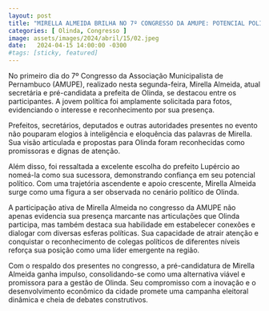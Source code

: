 ```yaml
---
layout: post
title: "MIRELLA ALMEIDA BRILHA NO 7º CONGRESSO DA AMUPE: POTENCIAL POLÍTICO EM ASCENSÃO"
categories: [ Olinda, Congresso ]
image: assets/images/2024/abril/15/02.jpeg
date:   2024-04-15 14:00:00 -0300
#tags: [sticky, featured]
---
```

No primeiro dia do 7º Congresso da Associação Municipalista de Pernambuco (AMUPE), realizado nesta segunda-feira, Mirella Almeida, atual secretária e pré-candidata a prefeita de Olinda, se destacou entre os participantes. A jovem política foi amplamente solicitada para fotos, evidenciando o interesse e reconhecimento por sua presença.

Prefeitos, secretários, deputados e outras autoridades presentes no evento não pouparam elogios à inteligência e eloquência das palavras de Mirella. Sua visão articulada e propostas para Olinda foram reconhecidas como promissoras e dignas de atenção. 

Além disso, foi ressaltada a excelente escolha do prefeito Lupércio ao nomeá-la como sua sucessora, demonstrando confiança em seu potencial político. Com uma trajetória ascendente e apoio crescente, Mirella Almeida surge como uma figura a ser observada no cenário político de Olinda.

A participação ativa de Mirella Almeida no congresso da AMUPE não apenas evidencia sua presença marcante nas articulações que Olinda participa, mas também destaca sua habilidade em estabelecer conexões e dialogar com diversas esferas políticas. Sua capacidade de atrair atenção e conquistar o reconhecimento de colegas políticos de diferentes níveis reforça sua posição como uma líder emergente na região.

Com o respaldo dos presentes no congresso, a pré-candidatura de Mirella Almeida ganha impulso, consolidando-se como uma alternativa viável e promissora para a gestão de Olinda. Seu compromisso com a inovação e o desenvolvimento econômico da cidade promete uma campanha eleitoral dinâmica e cheia de debates construtivos.